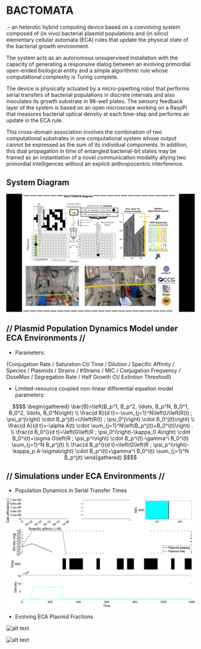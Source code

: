 # BACTOMATA 

.- an heterotic hybrid computing device based on a coevolving system composed of (in vivo) bacterial plasmid populations and (in silico) elementary cellular automata (ECA) rules that update the physical state of the bacterial growth environment. 

The system acts as an autonomous unsupervised installation with the capacity of generating a responsive dialog between an evolving primordial open-ended biological entity and a simple algorithmic rule whose computational complexity is Turing complete. 

The device is physically actuated by a micro-pipetting robot that performs serial transfers of bacterial populations in discrete intervals and also inoculates its growth substrate in 96-well plates. The sensory feedback layer of the system is based on an open microscope working on a RaspPi that measures bacterial optical density at each time-step and performs an update in the ECA rule. 

This cross-domain association involves the combination of two computational substrates in one computational system whose output cannot be expressed as the sum of its individual components.  In addition, this dual propagation in time of entangled bacterial-bit states may be framed as an instantiation of a novel communication modality allying two primordial intelligences without an explicit anthropocentric interference.

## System Diagram

![alt text](https://github.com/carlestapi/BACTOMATA/blob/main/bactomata%20diagram.png)

## // Plasmid Population Dynamics Model under ECA Environments //

* Parameters:

{Conjugation Rate / Saturation Ct/ Time / Dilution / Specific Affinity / Species / Plasmids / Strains / #Strains / MIC / Conjugation Frequency / DoseMax / Segregation Rate / Half Growth Ct/ Extintion Threshodl}

* Limited-resource coupled non-linear differential equation model parameters:

```math
$$
\begin{gathered}
\bar{B}=\left(B_p^1, B_p^2, \ldots, B_p^N, B_0^1, B_0^2, \ldots, B_0^N\right) \\
\frac{d R}{d t}=-\sum_{j=1}^N\left(U\left(R(t) ; \psi_p^j\right) \cdot B_p^j(t)+U\left(R(t) ; \psi_0^j\right) \cdot B_0^j(t)\right) \\
\frac{d A}{d t}=-\alpha A(t) \cdot \sum_{j=1}^N\left(B_p^j(t)+B_0^i(t)\right) . \\
\frac{d B_0^i}{d t}=\left(G\left(R ; \psi_0^i\right)-\kappa_0 A\right) \cdot B_0^i(t)+\sigma G\left(R ; \psi_p^i\right) \cdot B_p^i(t)-\gamma^i B_0^i(t) \sum_{j=1}^N B_p^j(t) \\
\frac{d B_p^i}{d t}=\left(G\left(R ; \psi_p^i\right)-\kappa_p A-\sigma\right) \cdot B_p^i(t)+\gamma^i B_0^i(t) \sum_{j=1}^N B_p^j(t)
\end{gathered}
$$
```

## // Simulations under ECA Environments //

* Population Dynamics in Serial Transfer Times

![alt text](https://github.com/carlestapi/BACTOMATA/blob/main/rule30_50.gif)

* Evolving ECA Plasmid Fractions

![alt text](https://github.com/carlestapi/BACTOMATA/blob/main/AC_Bactomatons.gif)

![alt text](https://github.com/carlestapi/BACTOMATA/blob/main/bactomatons.gif)

## 

